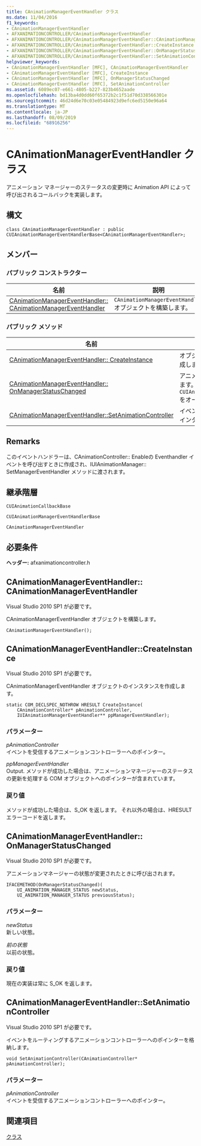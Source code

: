 ```yaml
---
title: CAnimationManagerEventHandler クラス
ms.date: 11/04/2016
f1_keywords:
- CAnimationManagerEventHandler
- AFXANIMATIONCONTROLLER/CAnimationManagerEventHandler
- AFXANIMATIONCONTROLLER/CAnimationManagerEventHandler::CAnimationManagerEventHandler
- AFXANIMATIONCONTROLLER/CAnimationManagerEventHandler::CreateInstance
- AFXANIMATIONCONTROLLER/CAnimationManagerEventHandler::OnManagerStatusChanged
- AFXANIMATIONCONTROLLER/CAnimationManagerEventHandler::SetAnimationController
helpviewer_keywords:
- CAnimationManagerEventHandler [MFC], CAnimationManagerEventHandler
- CAnimationManagerEventHandler [MFC], CreateInstance
- CAnimationManagerEventHandler [MFC], OnManagerStatusChanged
- CAnimationManagerEventHandler [MFC], SetAnimationController
ms.assetid: 6089ec07-e661-4805-b227-823b4652aade
ms.openlocfilehash: bd13ba4d0dd60f65372b2c1f51d70d338566301e
ms.sourcegitcommit: 46d24d6e70c03e05484923d9efc6ed5150e96a64
ms.translationtype: MT
ms.contentlocale: ja-JP
ms.lasthandoff: 08/09/2019
ms.locfileid: "68916256"
---
```

# <a name="canimationmanagereventhandler-class"></a>CAnimationManagerEventHandler クラス

アニメーション マネージャーのステータスの変更時に Animation API によって呼び出されるコールバックを実装します。

## <a name="syntax"></a>構文

```
class CAnimationManagerEventHandler : public CUIAnimationManagerEventHandlerBase<CAnimationManagerEventHandler>;
```

## <a name="members"></a>メンバー

### <a name="public-constructors"></a>パブリック コンストラクター

|名前|説明|
|----------|-----------------|
|[CAnimationManagerEventHandler:: CAnimationManagerEventHandler](#canimationmanagereventhandler)|`CAnimationManagerEventHandler` オブジェクトを構築します。|

### <a name="public-methods"></a>パブリック メソッド

|名前|説明|
|----------|-----------------|
|[CAnimationManagerEventHandler:: CreateInstance](#createinstance)|オブジェクトの`CAnimationManagerEventHandler`インスタンスを作成します。|
|[CAnimationManagerEventHandler:: OnManagerStatusChanged](#onmanagerstatuschanged)|アニメーションマネージャーの状態が変更されたときに呼び出されます。 ( `CUIAnimationManagerEventHandlerBase::OnManagerStatusChanged`をオーバーライドします)。|
|[CAnimationManagerEventHandler::SetAnimationController](#setanimationcontroller)|イベントをルーティングするアニメーションコントローラーへのポインターを格納します。|

## <a name="remarks"></a>Remarks

このイベントハンドラーは、CAnimationController:: Enableの Eventhandler イベントを呼び出すときに作成され、IUIAnimationManager:: SetManagerEventHandler メソッドに渡されます。

## <a name="inheritance-hierarchy"></a>継承階層

`CUIAnimationCallbackBase`

`CUIAnimationManagerEventHandlerBase`

`CAnimationManagerEventHandler`

## <a name="requirements"></a>必要条件

**ヘッダー:** afxanimationcontroller.h

##  <a name="canimationmanagereventhandler"></a>CAnimationManagerEventHandler:: CAnimationManagerEventHandler

Visual Studio 2010 SP1 が必要です。

CAnimationManagerEventHandler オブジェクトを構築します。

```
CAnimationManagerEventHandler();
```

##  <a name="createinstance"></a>  CAnimationManagerEventHandler::CreateInstance

Visual Studio 2010 SP1 が必要です。

CAnimationManagerEventHandler オブジェクトのインスタンスを作成します。

```
static COM_DECLSPEC_NOTHROW HRESULT CreateInstance(
    CAnimationController* pAnimationController,
    IUIAnimationManagerEventHandler** ppManagerEventHandler);
```

### <a name="parameters"></a>パラメーター

*pAnimationController*<br/>
イベントを受信するアニメーションコントローラーへのポインター。

*ppManagerEventHandler*<br/>
Output. メソッドが成功した場合は、アニメーションマネージャーのステータスの更新を処理する COM オブジェクトへのポインターが含まれています。

### <a name="return-value"></a>戻り値

メソッドが成功した場合は、S_OK を返します。 それ以外の場合は、HRESULT エラーコードを返します。

##  <a name="onmanagerstatuschanged"></a>CAnimationManagerEventHandler:: OnManagerStatusChanged

Visual Studio 2010 SP1 が必要です。

アニメーションマネージャーの状態が変更されたときに呼び出されます。

```
IFACEMETHOD(OnManagerStatusChanged)(
    UI_ANIMATION_MANAGER_STATUS newStatus,
    UI_ANIMATION_MANAGER_STATUS previousStatus);
```

### <a name="parameters"></a>パラメーター

*newStatus*<br/>
新しい状態。

*前の状態*<br/>
以前の状態。

### <a name="return-value"></a>戻り値

現在の実装は常に S_OK を返します。

##  <a name="setanimationcontroller"></a>  CAnimationManagerEventHandler::SetAnimationController

Visual Studio 2010 SP1 が必要です。

イベントをルーティングするアニメーションコントローラーへのポインターを格納します。

```
void SetAnimationController(CAnimationController* pAnimationController);
```

### <a name="parameters"></a>パラメーター

*pAnimationController*<br/>
イベントを受信するアニメーションコントローラーへのポインター。

## <a name="see-also"></a>関連項目

[クラス](../../mfc/reference/mfc-classes.md)
